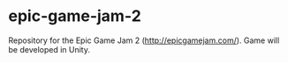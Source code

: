 # epic-game-jam-2
Repository for the Epic Game Jam 2 (http://epicgamejam.com/). Game will be developed in Unity.
